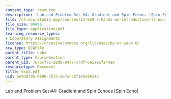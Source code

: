 ```yaml
---
content_type: resource
description: 'Lab and Problem Set #4: Gradient and Spin Echoes [Spin Echo]'
file: /ol-ocw-studio-app/courses/22-920-a-hands-on-introduction-to-nuclear-magnetic-resonance-january-iap-1997/5e9d8f0566963573de7ac8f165e8614b_exp3.pdf
file_size: 99456
file_type: application/pdf
learning_resource_types:
- Laboratory Assignments
license: https://creativecommons.org/licenses/by-nc-sa/4.0/
ocw_type: OCWFile
parent_title: Labs
parent_type: CourseSection
parent_uid: 7675cf71-28db-9477-c7df-6e5a95f244a0
resourcetype: Document
title: exp3.pdf
uid: 5e9d8f05-6696-3573-de7a-c8f165e8614b
---
```

Lab and Problem Set #4: Gradient and Spin Echoes [Spin Echo]